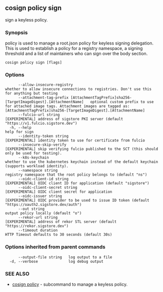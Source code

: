 ## cosign policy sign

sign a keyless policy.

### Synopsis

policy is used to manage a root.json policy
for keyless signing delegation. This is used to establish a policy for a registry namespace,
a signing threshold and a list of maintainers who can sign over the body section.

```
cosign policy sign [flags]
```

### Options

```
      --allow-insecure-registry                                                                  whether to allow insecure connections to registries. Don't use this for anything but testing
      --attachment-tag-prefix [AttachmentTagPrefix]sha256-[TargetImageDigest].[AttachmentName]   optional custom prefix to use for attached image tags. Attachment images are tagged as: [AttachmentTagPrefix]sha256-[TargetImageDigest].[AttachmentName]
      --fulcio-url string                                                                        [EXPERIMENTAL] address of sigstore PKI server (default "https://v1.fulcio.sigstore.dev")
  -h, --help                                                                                     help for sign
      --identity-token string                                                                    [EXPERIMENTAL] identity token to use for certificate from fulcio
      --insecure-skip-verify                                                                     [EXPERIMENTAL] skip verifying fulcio published to the SCT (this should only be used for testing).
      --k8s-keychain                                                                             whether to use the kubernetes keychain instead of the default keychain (supports workload identity).
      --namespace string                                                                         registry namespace that the root policy belongs to (default "ns")
      --oidc-client-id string                                                                    [EXPERIMENTAL] OIDC client ID for application (default "sigstore")
      --oidc-client-secret string                                                                [EXPERIMENTAL] OIDC client secret for application
      --oidc-issuer string                                                                       [EXPERIMENTAL] OIDC provider to be used to issue ID token (default "https://oauth2.sigstore.dev/auth")
      --out string                                                                               output policy locally (default "o")
      --rekor-url string                                                                         [EXPERIMENTAL] address of rekor STL server (default "https://rekor.sigstore.dev")
      --timeout duration                                                                         HTTP Timeout defaults to 30 seconds (default 30s)
```

### Options inherited from parent commands

```
      --output-file string   log output to a file
  -d, --verbose              log debug output
```

### SEE ALSO

* [cosign policy](cosign_policy.md)	 - subcommand to manage a keyless policy.

